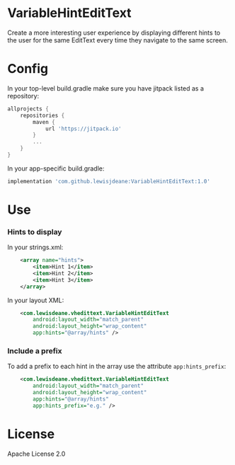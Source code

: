 # VariableHintEditText

Create a more interesting user experience by displaying different hints to the user for the same EditText every time they navigate to the same screen.

# Config

In your top-level build.gradle make sure you have jitpack listed as a repository:

```groovy
allprojects {
    repositories {
        maven {
            url 'https://jitpack.io'
        }
        ...
    }
}
```

In your app-specific build.gradle:

```groovy
implementation 'com.github.lewisjdeane:VariableHintEditText:1.0'
```

# Use

### Hints to display

In your strings.xml:

```xml
    <array name="hints">
        <item>Hint 1</item>
        <item>Hint 2</item>
        <item>Hint 3</item>
    </array>
```

In your layout XML:

```xml
    <com.lewisdeane.vhedittext.VariableHintEditText
        android:layout_width="match_parent"
        android:layout_height="wrap_content"
        app:hints="@array/hints" />
```

### Include a prefix

To add a prefix to each hint in the array use the attribute `app:hints_prefix`:

```xml
    <com.lewisdeane.vhedittext.VariableHintEditText
        android:layout_width="match_parent"
        android:layout_height="wrap_content"
        app:hints="@array/hints"
        app:hints_prefix="e.g." />
```

# License

Apache License 2.0
